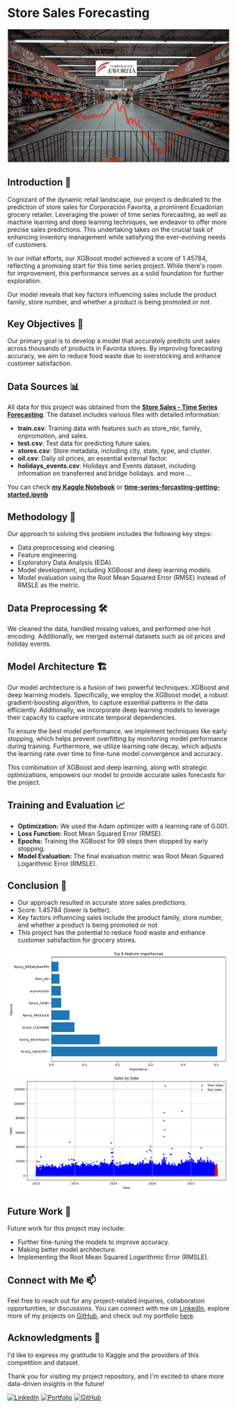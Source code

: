 # Store Sales Forecasting

![Project Image](https://github.com/AmirFARES/Store-Sales-Forecasting/blob/main/imgs/logo.png)

## Introduction 🌟

Cognizant of the dynamic retail landscape, our project is dedicated to the prediction of store sales for Corporación Favorita, a prominent Ecuadorian grocery retailer. Leveraging the power of time series forecasting, as well as machine learning and deep learning techniques, we endeavor to offer more precise sales predictions. This undertaking takes on the crucial task of enhancing inventory management while satisfying the ever-evolving needs of customers.

In our initial efforts, our XGBoost model achieved a score of 1.45784, reflecting a promising start for this time series project. While there's room for improvement, this performance serves as a solid foundation for further exploration.

Our model reveals that key factors influencing sales include the product family, store number, and whether a product is being promoted or not.

## Key Objectives 🎯

Our primary goal is to develop a model that accurately predicts unit sales across thousands of products in Favorita stores. By improving forecasting accuracy, we aim to reduce food waste due to overstocking and enhance customer satisfaction.

## Data Sources 📊

All data for this project was obtained from the [**Store Sales - Time Series Forecasting**](https://www.kaggle.com/competitions/store-sales-time-series-forecasting/data). The dataset includes various files with detailed information:

- **train.csv**: Training data with features such as store_nbr, family, onpromotion, and sales.
- **test.csv**: Test data for predicting future sales.
- **stores.csv**: Store metadata, including city, state, type, and cluster.
- **oil.csv**: Daily oil prices, an essential external factor.
- **holidays_events.csv**: Holidays and Events dataset, including information on transferred and bridge holidays.
and more ...

You can check [**my Kaggle Notebook**](https://www.kaggle.com/code/amirfares/time-series-forcasting-getting-started) or [**time-series-forcasting-getting-started.ipynb**](https://github.com/AmirFARES/Store-Sales-Forecasting/blob/main/time-series-forcasting-getting-started.ipynb)

## Methodology 🚀

Our approach to solving this problem includes the following key steps:
- Data preprocessing and cleaning.
- Feature engineering.
- Exploratory Data Analysis (EDA).
- Model development, including XGBoost and deep learning models.
- Model evaluation using the Root Mean Squared Error (RMSE) instead of RMSLE as the metric.

## Data Preprocessing 🛠️

We cleaned the data, handled missing values, and performed one-hot encoding. Additionally, we merged external datasets such as oil prices and holiday events.

## Model Architecture 🏗️

Our model architecture is a fusion of two powerful techniques: XGBoost and deep learning models. Specifically, we employ the XGBoost model, a robust gradient-boosting algorithm, to capture essential patterns in the data efficiently. Additionally, we incorporate deep learning models to leverage their capacity to capture intricate temporal dependencies.

To ensure the best model performance, we implement techniques like early stopping, which helps prevent overfitting by monitoring model performance during training. Furthermore, we utilize learning rate decay, which adjusts the learning rate over time to fine-tune model convergence and accuracy.

This combination of XGBoost and deep learning, along with strategic optimizations, empowers our model to provide accurate sales forecasts for the project.

## Training and Evaluation 📈

- **Optimization:** We used the Adam optimizer with a learning rate of 0.001.
- **Loss Function:** Root Mean Squared Error (RMSE).
- **Epochs:** Training the XGBoost for 99 steps then stopped by early stopping.
- **Model Evaluation:** The final evaluation metric was Root Mean Squared Logarithmic Error (RMSLE).

## Conclusion 🎯

- Our approach resulted in accurate store sales predictions.
- Score: 1.45784 (lower is better).
- Key factors influencing sales include the product family, store number, and whether a product is being promoted or not
- This project has the potential to reduce food waste and enhance customer satisfaction for grocery stores.
<img src="https://github.com/AmirFARES/Store-Sales-Forecasting/blob/main/imgs/FeatureImportance.png" alt="Line Chart" width="500" height="279">

<img src="https://github.com/AmirFARES/Store-Sales-Forecasting/blob/main/imgs/PredictionsPlotted.png" alt="Line Chart" width="500" height="265">  

## Future Work 🚧

Future work for this project may include:
- Further fine-tuning the models to improve accuracy.
- Making better model architecture.
- Implementing the Root Mean Squared Logarithmic Error (RMSLE).

## Connect with Me 📫

Feel free to reach out for any project-related inquiries, collaboration opportunities, or discussions. You can connect with me on [LinkedIn](https://www.linkedin.com/in/amir-f), explore more of my projects on [GitHub](https://github.com/AmirFARES), and check out my portfolio [here](https://amirfares.github.io/).

## Acknowledgments 🙏

I'd like to express my gratitude to Kaggle and the providers of this competition and dataset.

Thank you for visiting my project repository, and I'm excited to share more data-driven insights in the future!

[![LinkedIn](https://img.shields.io/badge/LinkedIn-Connect-blue)](https://www.linkedin.com/in/amir-f)
[![Portfolio](https://img.shields.io/badge/Portfolio-Visit-orange)](https://amirfares.github.io/)
[![GitHub](https://img.shields.io/badge/GitHub-Follow-green)](https://github.com/AmirFARES)

